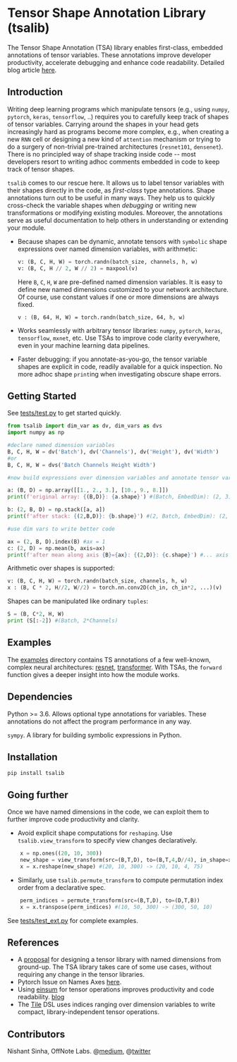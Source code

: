 # Tensor Shape Annotation Library (tsalib)

The Tensor Shape Annotation (TSA) library enables first-class, embedded annotations of tensor variables. These annotations improve developer productivity, accelerate debugging and enhance code readability. Detailed blog article [here](https://medium.com/@ekshakhs/introducing-tensor-shape-annotation-library-tsalib-963b5b13c35b).

## Introduction

Writing deep learning programs which manipulate tensors (e.g., using `numpy`, `pytorch`, `keras`, `tensorflow`, ..) requires you to carefully keep track of shapes of tensor variables. Carrying around the shapes in your head gets increasingly hard as programs become more complex, e.g., when creating a new `RNN` cell or designing a new kind of `attention` mechanism or trying to do a surgery of non-trivial pre-trained architectures (`resnet101`, `densenet`). There is no principled way of shape tracking inside code -- most developers resort to writing adhoc comments embedded in code to keep track of tensor shapes.

`tsalib` comes to our rescue here. It allows us to label tensor variables with their shapes directly in the code, as *first-class* type annotations. Shape annotations turn out to be useful in many ways. They help us to quickly cross-check the variable shapes when *debugging* or writing new transformations or modifying existing modules. Moreover, the annotations serve as useful documentation to help others in understanding or extending your module.

* Because shapes can be dynamic, annotate tensors with `symbolic` shape expressions over named dimension variables, with arithmetic:

    ```python
    v: (B, C, H, W) = torch.randn(batch_size, channels, h, w)
    v: (B, C, H // 2, W // 2) = maxpool(v)

    ```

    Here `B`, `C`, `H`, `W` are pre-defined named dimension variables. It is easy to define new named dimensions customized to your network architecture. Of course, use constant values if one or more dimensions are always fixed.

    `v : (B, 64, H, W) = torch.randn(batch_size, 64, h, w)`


* Works seamlessly with arbitrary tensor libraries:  `numpy`, `pytorch`, `keras`, `tensorflow`, `mxnet`, etc. Use TSAs to improve code clarity everywhere, even in your machine learning data pipelines.

* Faster debugging: if you annotate-as-you-go, the tensor variable shapes are explicit in code, readily available for a quick inspection. No more adhoc shape `print`ing when investigating obscure shape errors. 

## Getting Started

See [tests/test.py](tests/test.py) to get started quickly.

```python
from tsalib import dim_var as dv, dim_vars as dvs
import numpy as np

#declare named dimension variables
B, C, H, W = dv('Batch'), dv('Channels'), dv('Height'), dv('Width')
#or
B, C, H, W = dvs('Batch Channels Height Width')

#now build expressions over dimension variables and annotate tensor variables

a: (B, D) = np.array([[1., 2., 3.], [10., 9., 8.]])
print(f'original array: {(B,D)}: {a.shape}') #(Batch, EmbedDim): (2, 3)

b: (2, B, D) = np.stack([a, a])
print(f'after stack: {(2,B,D)}: {b.shape}') #(2, Batch, EmbedDim): (2, 2, 3)

#use dim vars to write better code

ax = (2, B, D).index(B) #ax = 1
c: (2, D) = np.mean(b, axis=ax) 
print(f'after mean along axis {B}={ax}: {(2,D)}: {c.shape}') #... axis Batch=1: (2, EmbedDim): (2, 3)
```

Arithmetic over shapes is supported:

```python
v: (B, C, H, W) = torch.randn(batch_size, channels, h, w)
x : (B, C * 2, H//2, W//2) = torch.nn.conv2D(ch_in, ch_in*2, ...)(v) 
```

Shapes can be manipulated like ordinary `tuples`:

```python 
S = (B, C*2, H, W)
print (S[:-2]) #(Batch, 2*Channels)
```

## Examples

 The [examples](examples) directory contains TS annotations of a few well-known, complex neural architectures: [resnet](examples/resnet.py), [transformer](examples/openai_transformer.py). With TSAs, the `forward` function gives a deeper insight into how the module works. 

## Dependencies

Python >= 3.6. Allows optional type annotations for variables. These annotations do not affect the program performance in any way. 

`sympy`. A library for building symbolic expressions in Python.

## Installation

`pip install tsalib`

## Going further
Once we have named dimensions in the code, we can exploit them to further improve code productivity and clarity.

* Avoid explicit shape computations for `reshaping`. Use `tsalib.view_transform` to specify view changes declaratively.

```python
    x = np.ones((20, 10, 300))
    new_shape = view_transform(src=(B,T,D), to=(B,T,4,D//4), in_shape=x.shape)
    x = x.reshape(new_shape) #(20, 10, 300) -> (20, 10, 4, 75)
```

* Similarly, use `tsalib.permute_transform` to compute permutation index order from a declarative spec. 
```python 
    perm_indices = permute_transform(src=(B,T,D), to=(D,T,B))
    x = x.transpose(perm_indices) #(10, 50, 300) -> (300, 50, 10)
```

See [tests/test_ext.py](tests/test_ext.py) for complete examples.

## References

* A [proposal](https://docs.google.com/document/d/1vpMse4c6DrWH5rq2tQSx3qwP_m_0lyn-Ij4WHqQqRHY/edit#heading=h.rkj7d39awayl) for designing a tensor library with named dimensions from ground-up. The TSA library takes care of some use cases, without requiring any change in the tensor libraries.
* Pytorch Issue on Names Axes [here](https://github.com/pytorch/pytorch/issues/4164).
* Using [einsum](http://ajcr.net/Basic-guide-to-einsum/) for tensor operations improves productivity and code readability. [blog](https://rockt.github.io/2018/04/30/einsum)
* The [Tile](https://vertexai-plaidml.readthedocs-hosted.com/en/latest/writing_tile_code.html) DSL uses indices ranging over dimension variables to write compact, library-independent tensor operations.

## Contributors

Nishant Sinha, OffNote Labs. @[medium](https://medium.com/@ekshakhs), @[twitter](https://twitter.com/ekshakhs)


